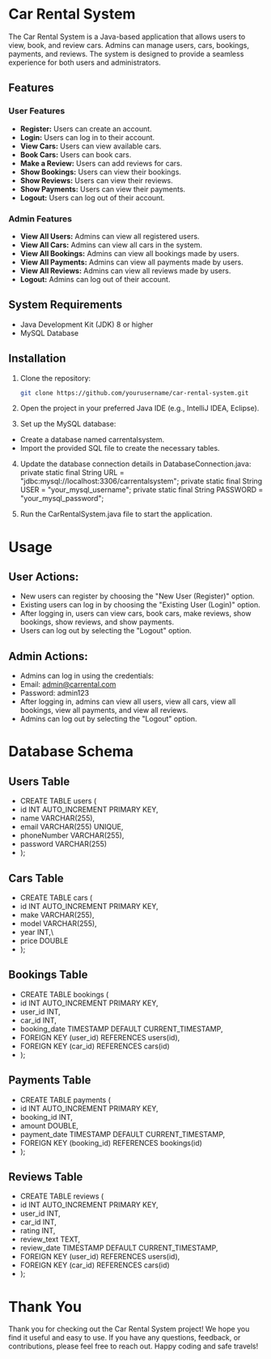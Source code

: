 # Car Rental System

The Car Rental System is a Java-based application that allows users to view, book, and review cars. Admins can manage users, cars, bookings, payments, and reviews. The system is designed to provide a seamless experience for both users and administrators.

## Features

### User Features
- **Register:** Users can create an account.
- **Login:** Users can log in to their account.
- **View Cars:** Users can view available cars.
- **Book Cars:** Users can book cars.
- **Make a Review:** Users can add reviews for cars.
- **Show Bookings:** Users can view their bookings.
- **Show Reviews:** Users can view their reviews.
- **Show Payments:** Users can view their payments.
- **Logout:** Users can log out of their account.

### Admin Features
- **View All Users:** Admins can view all registered users.
- **View All Cars:** Admins can view all cars in the system.
- **View All Bookings:** Admins can view all bookings made by users.
- **View All Payments:** Admins can view all payments made by users.
- **View All Reviews:** Admins can view all reviews made by users.
- **Logout:** Admins can log out of their account.

## System Requirements

- Java Development Kit (JDK) 8 or higher
- MySQL Database

## Installation

1. Clone the repository:
   ```bash
   git clone https://github.com/yourusername/car-rental-system.git
2. Open the project in your preferred Java IDE (e.g., IntelliJ IDEA, Eclipse).

3. Set up the MySQL database:
 - Create a database named carrentalsystem.
 - Import the provided SQL file to create the necessary tables.

4. Update the database connection details in DatabaseConnection.java:
   private static final String URL = "jdbc:mysql://localhost:3306/carrentalsystem";
   private static final String USER = "your_mysql_username";
   private static final String PASSWORD = "your_mysql_password";

5. Run the CarRentalSystem.java file to start the application.

# Usage
## User Actions:
  - New users can register by choosing the "New User (Register)" option.
  - Existing users can log in by choosing the "Existing User (Login)" option.
  - After logging in, users can view cars, book cars, make reviews, show bookings, show reviews, and show payments.
  - Users can log out by selecting the "Logout" option.

## Admin Actions:
  - Admins can log in using the credentials:
  - Email: admin@carrental.com
  - Password: admin123
  - After logging in, admins can view all users, view all cars, view all bookings, view all payments, and view all reviews.
  - Admins can log out by selecting the "Logout" option.

# Database Schema
## Users Table
 - CREATE TABLE users (
 - id INT AUTO_INCREMENT PRIMARY KEY,
 - name VARCHAR(255),
 - email VARCHAR(255) UNIQUE,
 - phoneNumber VARCHAR(255),
 - password VARCHAR(255)
 - );

## Cars Table
- CREATE TABLE cars (
- id INT AUTO_INCREMENT PRIMARY KEY,
- make VARCHAR(255),
- model VARCHAR(255),
- year INT,\
- price DOUBLE
- );

## Bookings Table
- CREATE TABLE bookings (
- id INT AUTO_INCREMENT PRIMARY KEY,
- user_id INT,
- car_id INT,
- booking_date TIMESTAMP DEFAULT CURRENT_TIMESTAMP,
- FOREIGN KEY (user_id) REFERENCES users(id),
- FOREIGN KEY (car_id) REFERENCES cars(id)
- );

## Payments Table
- CREATE TABLE payments (
- id INT AUTO_INCREMENT PRIMARY KEY,
- booking_id INT,
- amount DOUBLE,
- payment_date TIMESTAMP DEFAULT CURRENT_TIMESTAMP,
- FOREIGN KEY (booking_id) REFERENCES bookings(id)
- );

## Reviews Table
- CREATE TABLE reviews (
- id INT AUTO_INCREMENT PRIMARY KEY,
- user_id INT,
- car_id INT,
- rating INT,
- review_text TEXT,
- review_date TIMESTAMP DEFAULT CURRENT_TIMESTAMP,
- FOREIGN KEY (user_id) REFERENCES users(id),
- FOREIGN KEY (car_id) REFERENCES cars(id)
- );

# Thank You

Thank you for checking out the Car Rental System project! We hope you find it useful and easy to use. If you have any questions, feedback, or contributions, please feel free to reach out. Happy coding and safe travels!
